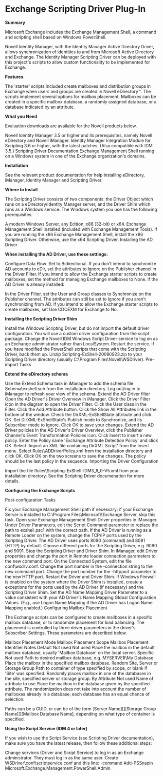 # Exchange Scripting Driver Plug-In
**Summary**

Microsoft Exchange includes the Exchange Management Shell, a command and scripting shell based on Windows PowerShell.

Novell Identity Manager, with the Identity Manager Active Directory Driver, allows synchronization of identities to and from Microsoft Active Directory and Exchange. The Identity Manager Scripting Driver can be deployed with this project's scripts to allow custom functionality to be implemented for Exchange.

**Features**

The 'starter' scripts included create mailboxes and distribution groups in Exchange when users and groups are created in Novell eDirectory™. The scripts implement several options for mailbox placement. Mailboxes can be created in a specific mailbox database, a randomly assigned database, or a database indicated by an attribute.


**What you Need**

Evaluation downloads are available for the Novell products below.

Novell Identity Manager 3.5 or higher and its prerequisites, namely Novell eDirectory and Novell iManager.
Identity Manager Integration Module for Scripting 3.6 or higher, with the latest patches. (Also compatible with IDM 3.5.)
Scripting Driver Documentation
Exchange Management Shell running on a Windows system in one of the Exchange organization's domains.

**Installation**

See the relevant product documentation for help installing eDirectory, iManager, Identity Manager and Scripting Driver.


**Where to Install**

The Scripting Driver consists of two components: the Driver Object which runs on a eDirectory/Identity Manager server, and the Driver Shim which runs as a Windows service. The Windows system you use has the following prerequisites:

A modern Windows Server, any Edition, x86 (32-bit) or x64.
Exchange Management Shell installed (included with Exchange Management Tools).
If you are running the x86 Exchange Management Shell, install the x86 Scripting Driver. Otherwise, use the x64 Scripting Driver.
Installing the AD Driver

**When installing the AD Driver, use these settings:**

Configure Data Flow: Set to Bidirectional. If you don't intend to synchronize AD accounts to eDir, set the attributes to Ignore on the Publisher channel in the Driver Filter.
If you intend to allow the Exchange starter scripts to create mailboxes, set the method for managing Exchange mailboxes to None.
If the AD Driver is already installed:

In the Driver Filter, set the User and Group classes to Synchronize on the Publisher channel. The attributes can still be set to Ignore if you aren't synchronizing from AD.
If you intend to allow the Exchange starter scripts to create mailboxes, set Use CDOEXM for Exchange to No.

**Installing the Scripting Driver Shim**

Install the Windows Scripting Driver, but do not import the default driver configuration. You will use a custom driver configuration from the script package.
Change the Novell IDM Windows Script Driver service to log on as an Exchange administrator rather than LocalSystem. Restart the service.
If you have modified the PowerShell scripts that come with the Scripting Driver, back them up.
Unzip Scripting-ExShell-20090923.zip to your Scripting Driver directory (usually C:\Program Files\Novell\WSDriver).
Pre-import Tasks

**Extend the eDirectory schema**

Use the Extend Schema task in iManager to add the schema file Schema\exshell.sch from the installation directory.
Log out/log in to iManager to refresh your view of the schema.
Extend the AD Driver filter
Open the AD Driver's Driver Overview in iManager.
Click the Driver Filter icon in the diagram to open the Driver Filter.
Click the User class in the Filter. Click the Add Attribute button.
Click the Show All Attributes link in the bottom of the window.
Check the DirXML-ExShellState attribute and click OK.
Set DirXML-ExShellState's Publish mode to Synchronize, and its Subscriber mode to Ignore.
Click OK to save your changes.
Extend the AD Driver policies
In the AD Driver's Driver Overview, click the Publisher Channel's Event Transformation Policies icon.
Click Insert to insert a new policy.
Enter the Policy name 'Exchange Attribute Detection Policy' and click OK.
Select 'Import an XML file containing DirXML Script' from the Insert menu.
Select Rules\ADDriverPolicy.xml from the installation directory and click OK.
Click OK on the two screens to save the changes. The policy should be the last policy in the sequence.
Importing the Driver Configuration

Import the file Rules\Scripting-ExShell-IDM3_6_0-V5.xml from your installation directory. See the Scripting Driver documenation for more details.

**Configuring the Exchange Scripts**

Post-configuration Tasks

Fix your Exchange Management Shell path if necessary; if your Exchange Server is installed to C:\Program Files\Microsoft\Exchange Server, skip this task.
Open your Exchange Management Shell Driver properties in iManager.
Under Driver Parameters, edit the Script Command parameter to replace the path to exshell.psc1 with the correct path.
If the AD Driver is running as a Remote Loader on the system, change the TCP/IP ports used by the Scripting Driver.
The AD Driver uses ports 8090 (command) and 8091 (HTTP) by default. Choose different ports for the Scripting Driver, e.g. 9090 and 9091.
Stop the Scripting Driver and Driver Shim.
In iManager, edit Driver properties and change the port in Remote loader connection parameters to the new command port.
On the Connected System, edit the file conf\wsdrv.conf. Change the port number in the -connection string to the new command port. Change the port number for the -httpport parameter to the new HTTP port.
Restart the Driver and Driver Shim.
If Windows Firewall is enabled on the system where the Driver Shim is installed, create a exceptions for the ports used by the AD Driver (if necessary) and the Scripting Driver Shim.
Set the AD Name Mapping Driver Parameter to a value consistent with your AD Driver's Name Mapping Global Configuration Values. (E.g., use Logon Name Mapping if the AD Driver has Logon Name Mapping enabled.)
Configuring Mailbox Placement

The Exchange scripts can be configured to create mailboxes in a specific mailbox database, or to randomize placement for load balancing. The placement is controlled by three driver parameters in the driver's Subscriber Settings. These parameters are described below.

Mailbox Placement Mode	Mailbox Placement Scope	Mailbox Placement Identifier	Notes
Default	Not used	Not used	Place the mailbox in the default mailbox database, usually 'Mailbox Database' on the local server.
Specific	Not used	Path to desired mailbox database, e.g. MYSERVER\My Database	Place the mailbox in the specified mailbox database.
Random	Site, Server or Storage Group	Path to container of type specified by scope, or blank if 'Site' was specified.	Randomly places mailbox in one of the databases in the site, specified server or storage group.
By Attribute	Not used	Name of attribute to use	Place the mailbox in the database given by the specified attribute.
The randomization does not take into account the number of mailboxes already in a database; each database has an equal chance of selection.

Paths can be a GUID, or can be of the form [Server Name][\][Storage Group Name][\][Mailbox Database Name], depending on what type of container is specified.

**Using the Script Service (IDM 4 or later)**

If you wish to use the Script Service (see Scripting Driver documentation), make sure you have the latest release, then follow these additional steps:

Change services (Driver and Script Service) to log in as an Exchange administrator. They must log in as the same user.
Create WSDriver\conf\scriptservice.conf and this line: -command Add-PSSnapin Microsoft.Exchange.Management.PowerShell.Admin
